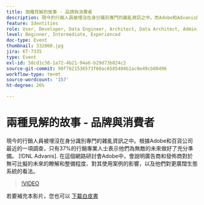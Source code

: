 ```yaml
---
title: 兩種見解的故事 - 品牌與消費者
description: 現今的行銷人員被埋沒在身分識別專門的雜亂資訊之中。而Adobe和Advanis的最新研究顯示，只有37%的行銷專業人士表示他們為無敵的未來做好了充分準備。 在這個網路研討會Adobe中，會說明廣告商和發佈商對於無可比擬的未來的瞭解和整備程度、對其使用案例的影響，以及他們對更廣闊生態系統的看法。
feature: Identities
role: User, Developer, Data Engineer, Architect, Data Architect, Admin, Leader
level: Beginner, Intermediate, Experienced
doc-type: Event
thumbnail: 332060.jpg
jira: KT-7335
type: Event
exl-id: 58cd1c30-1a72-4b21-94a6-b29d73b824c2
source-git-commit: 90f7621536573f60ac6585404b1ac0e49cb08496
workflow-type: tm+mt
source-wordcount: '157'
ht-degree: 26%

---
```


# 兩種見解的故事 - 品牌與消費者

現今的行銷人員被埋沒在身分識別專門的雜亂資訊之中。根據Adobe和百貨公司最近的一項調查，只有37%的行銷專業人士表示他們為無敵的未來做好了充分準備。 [!DNL Advanis]. 在這個網路研討會Adobe中，會說明廣告商和發佈商對於無可比擬的未來的瞭解和整備程度、對其使用案例的影響，以及他們對更廣闊生態系統的看法。

>[!VIDEO](https://video.tv.adobe.com/v/332060/?quality=12&learn=on)

若要補充本影片，您也可以 [下載白皮書](assets/whitepaper-a-tale-of-two-perceptions.pdf)

